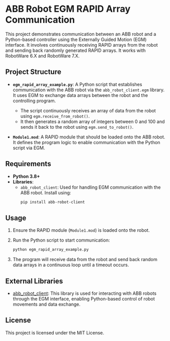 # ABB Robot EGM RAPID Array Communication

This project demonstrates communication between an ABB robot and a Python-based controller using the Externally Guided Motion (EGM) interface. It involves continuously receiving RAPID arrays from the robot and sending back randomly generated RAPID arrays. It works with  RobotWare 6.X and RobotWare 7.X.

## Project Structure

- **`egm_rapid_array_example.py`**: A Python script that establishes communication with the ABB robot via the `abb_robot_client.egm` library. It uses EGM to exchange data arrays between the robot and the controlling program.
  
  - The script continuously receives an array of data from the robot using `egm.receive_from_robot()`.
  - It then generates a random array of integers between 0 and 100 and sends it back to the robot using `egm.send_to_robot()`.

- **`Module1.mod`**: A RAPID module that should be loaded onto the ABB robot. It defines the program logic to enable communication with the Python script via EGM.

## Requirements

- **Python 3.8+**
- **Libraries**: 
  - `abb_robot_client`: Used for handling EGM communication with the ABB robot. Install using:
    ```bash
    pip install abb-robot-client
    ```

## Usage

1. Ensure the RAPID module (`Module1.mod`) is loaded onto the robot.
2. Run the Python script to start communication:
   ```bash
   python egm_rapid_array_example.py
   ```

3. The program will receive data from the robot and send back random data arrays in a continuous loop until a timeout occurs.

## External Libraries

- [abb_robot_client](https://github.com/rpiRobotics/abb_robot_client): This library is used for interacting with ABB robots through the EGM interface, enabling Python-based control of robot movements and data exchange.

## License

This project is licensed under the MIT License.

